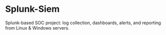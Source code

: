 # Splunk-Siem
Splunk-based SOC project: log collection, dashboards, alerts, and reporting from Linux &amp; Windows servers.
